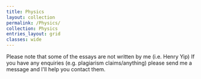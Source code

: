 ```yaml
---
title: Physics
layout: collection
permalink: /Physics/
collection: Physics
entries_layout: grid
classes: wide
---
```

Please note that some of the essays are not written by me (i.e. Henry Yip) If you have any enquiries (e.g. plagiarism claims/anything) please send me a message and I'll help you contact them.